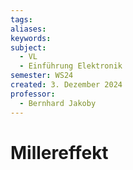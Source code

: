 ```yaml
---
tags: 
aliases: 
keywords: 
subject:
  - VL
  - Einführung Elektronik
semester: WS24
created: 3. Dezember 2024
professor:
  - Bernhard Jakoby
---
```

 
# Millereffekt

